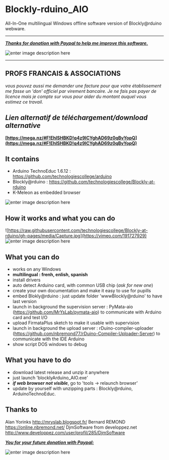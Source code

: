 # Blockly-rduino_AIO
All-In-One multilingual Windows offline software version of Blockly@rduino webware.

----------

***[Thanks for donation with Paypal to help me improve this software.](https://www.paypal.com/fr/cgi-bin/webscr?cmd=_flow&SESSION=o8z3KNFl16Tjlxhk1mBekCcRsG_3_NDe0CfWh8b1vfSYIbMxJnwa92YwM3y&dispatch=5885d80a13c0db1f8e263663d3faee8d4fe1dd75ca3bd4f11d72275b28239088)***

![enter image description here](https://www.paypalobjects.com/fr_FR/FR/i/btn/btn_donateCC_LG.gif)

----------

**PROFS FRANCAIS & ASSOCIATIONS**
----------------------------------
*vous pouvez aussi me demander une facture pour que votre établissement me fasse un 'don' officiel par virement bancaire. Je ne fais pas payer de licence mais je compte sur vous pour aider du montant auquel vous estimez ce travail.*

*Lien alternatif de téléchargement/download alternative*
------------------------------------------------------
**[https://mega.nz/#F!EhlSHBKD!q4z9ICYghAD69z0qBvYopQ](https://mega.nz/#F!EhlSHBKD!q4z9ICYghAD69z0qBvYopQ)**


**It contains**
-------------
 - Arduino TechnoEduc 1.6.12 : https://github.com/technologiescollege/arduino 
 - Blockly@rduino : https://github.com/technologiescollege/Blockly-at-rduino
 - K-Meleon as embedded browser
 
![enter image description here](https://raw.githubusercontent.com/technologiescollege/Blockly-rduino_AIO/master/documentation/Capture.jpg)

How it works and what you can do
--------------

![https://raw.githubusercontent.com/technologiescollege/Blockly-at-rduino/gh-pages/media/Capture.jpg](https://vimeo.com/191727929)
![enter image description here](https://raw.githubusercontent.com/technologiescollege/Blockly-at-rduino/gh-pages/media/Capture.jpg)

What you can do
--------------

 - works on any Windows
 - **multilingual : frenh, enlish, spanish**
 - install drivers
 - auto detect Arduino card, with common USB chip (*ask for new one*)
 - create your own documentation and make it easy to use for pupills
 - embed Blokly@rduino : just update folder 'wwwBlockly@rduino' to have last version
 - launch in background the supervision server : PyMata-aio (https://github.com/MrYsLab/pymata-aio) to communicate with Arduino card and test I/O
 - upload FirmataPlus sketch to make it usable with supervision
 - launch in background the upload server : rDuino-compiler-uploader (https://github.com/nbremond77/rDuino-Compiler-Uploader-Server) to communicate with the IDE Arduino
 - show script DOS windows to debug

What you have to do
-------------------

 - download latest release and unzip it anywhere
 - just launch 'blocklyArduino_AIO.exe'
 - ***if web browser not visible***, go to 'tools -> relaunch browser'
 - update by yourself with unzipping parts : Blockly@rduino, ArduinoTechnoEduc.

Thanks to
---------

Alan Yorinks http://mryslab.blogspot.fr/
Bernard REMOND https://online.nbremond.net/
DjmSoftware from developpez.net http://www.developpez.com/user/profil/285/DjmSoftware

***[You for your future donation with Paypal:](https://www.paypal.com/fr/cgi-bin/webscr?cmd=_flow&SESSION=o8z3KNFl16Tjlxhk1mBekCcRsG_3_NDe0CfWh8b1vfSYIbMxJnwa92YwM3y&dispatch=5885d80a13c0db1f8e263663d3faee8d4fe1dd75ca3bd4f11d72275b28239088)***

![enter image description here](https://www.paypalobjects.com/fr_FR/FR/i/btn/btn_donateCC_LG.gif)

